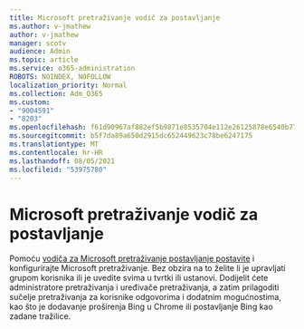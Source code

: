 ```yaml
---
title: Microsoft pretraživanje vodič za postavljanje
ms.author: v-jmathew
author: v-jmathew
manager: scotv
audience: Admin
ms.topic: article
ms.service: o365-administration
ROBOTS: NOINDEX, NOFOLLOW
localization_priority: Normal
ms.collection: Adm_O365
ms.custom:
- "9004591"
- "8203"
ms.openlocfilehash: f61d90967af882ef5b9871e8535704e112e26125878e6540b772f2ae54e83d37
ms.sourcegitcommit: b5f7da89a650d2915dc652449623c78be6247175
ms.translationtype: MT
ms.contentlocale: hr-HR
ms.lasthandoff: 08/05/2021
ms.locfileid: "53975780"
---
```

# <a name="microsoft-search-setup-guide"></a>Microsoft pretraživanje vodič za postavljanje

Pomoću [vodiča za Microsoft pretraživanje postavljanje postavite](https://go.microsoft.com/fwlink/?linkid=2153798) i konfigurirajte Microsoft pretraživanje. Bez obzira na to želite li je upravljati grupom korisnika ili je uvedite svima u tvrtki ili ustanovi. Dodijelit ćete administratore pretraživanja i uređivače pretraživanja, a zatim prilagoditi sučelje pretraživanja za korisnike odgovorima i dodatnim mogućnostima, kao što je dodavanje proširenja Bing u Chrome ili postavljanje Bing kao zadane tražilice.
